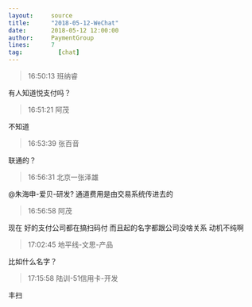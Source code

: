 ```yaml
---
layout:     source 
title:      "2018-05-12-WeChat"
date:       2018-05-12 12:00:00
author:     PaymentGroup
lines:      7 
tag:		  [chat]
---
```

> 16:50:13  班纳睿  
   
有人知道悦支付吗？  
   
> 16:51:21  阿茂  
   
不知道  
   
> 16:53:39  张百音  
   
联通的？  
   
> 16:56:31  北京一张泽雄  
   
@朱海申-爱贝-研发? 通道费用是由交易系统传进去的  
   
> 16:56:58  阿茂  
   
现在 好的支付公司都在搞扫码付 而且起的名字都跟公司没啥关系  动机不纯啊  
   
> 17:02:45  地平线-文思-产品  
   
比如什么名字？  
   
> 17:15:58  陆训-51信用卡-开发  
   
丰扫  
   

